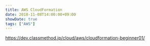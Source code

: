 ```yaml
---
title: AWS CloudFormation
date: 2018-11-08T14:00:00+09:00
showDate: true
tags: ["AWS"]
---
```


https://dev.classmethod.jp/cloud/aws/cloudformation-beginner01/
